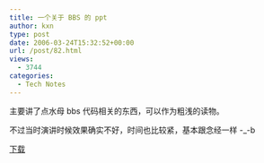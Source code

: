 ```yaml
---
title: 一个关于 BBS 的 ppt
author: kxn
type: post
date: 2006-03-24T15:32:52+00:00
url: /post/82.html
views:
  - 3744
categories:
  - Tech Notes
---
```


主要讲了点水母 bbs 代码相关的东西，可以作为粗浅的读物。

不过当时演讲时候效果确实不好，时间也比较紧，基本跟念经一样 -\_-b

[下载][1]

[1]: https://web.archive.org/web/20061213134645/http://kangkang.org/wordpress/wp-content/uploads/2006/03/bbs.ppthttp://kangkang.org/wordpress/wp-content/uploads/2006/03/bbs.pp
